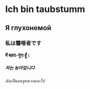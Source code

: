# Ich bin taubstumm
## Я глухонемой
### 私は聾唖者です
#### मैं बहरा-गूंगा हूँ।
##### 저는 농아입니다
###### ฉันเป็นคนหูหนวกและใบ้
